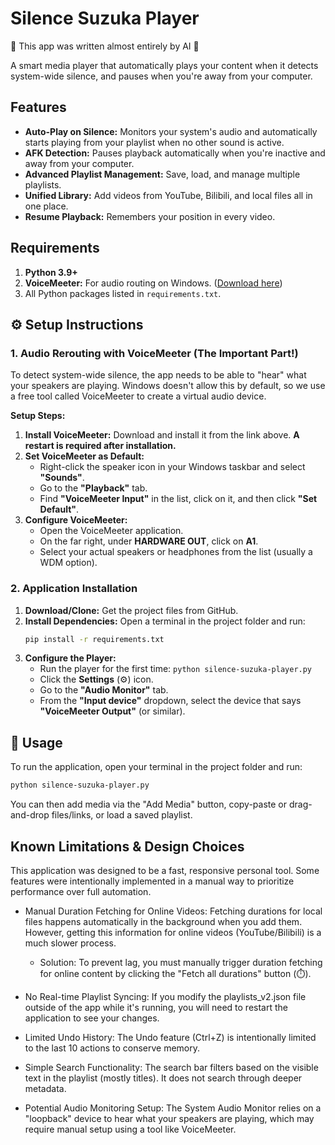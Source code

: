 # Silence Suzuka Player

🤖 This app was written almost entirely by AI 🤖

A smart media player that automatically plays your content when it detects system-wide silence, and pauses when you're away from your computer.



## Features

* **Auto-Play on Silence:** Monitors your system's audio and automatically starts playing from your playlist when no other sound is active.
* **AFK Detection:** Pauses playback automatically when you're inactive and away from your computer.
* **Advanced Playlist Management:** Save, load, and manage multiple playlists.
* **Unified Library:** Add videos from YouTube, Bilibili, and local files all in one place.
* **Resume Playback:** Remembers your position in every video.

## Requirements

1.  **Python 3.9+**
2.  **VoiceMeeter:** For audio routing on Windows. ([Download here](https://vb-audio.com/Voicemeeter/))
3.  All Python packages listed in `requirements.txt`.

## ⚙️ Setup Instructions

### 1. Audio Rerouting with VoiceMeeter (The Important Part!)

To detect system-wide silence, the app needs to be able to "hear" what your speakers are playing. Windows doesn't allow this by default, so we use a free tool called VoiceMeeter to create a virtual audio device.

**Setup Steps:**

1.  **Install VoiceMeeter:** Download and install it from the link above. **A restart is required after installation.**
2.  **Set VoiceMeeter as Default:**
    * Right-click the speaker icon in your Windows taskbar and select **"Sounds"**.
    * Go to the **"Playback"** tab.
    * Find **"VoiceMeeter Input"** in the list, click on it, and then click **"Set Default"**.
3.  **Configure VoiceMeeter:**
    * Open the VoiceMeeter application.
    * On the far right, under **HARDWARE OUT**, click on **A1**.
    * Select your actual speakers or headphones from the list (usually a WDM option).

### 2. Application Installation

1.  **Download/Clone:** Get the project files from GitHub.
2.  **Install Dependencies:** Open a terminal in the project folder and run:
    ```bash
    pip install -r requirements.txt
    ```
3.  **Configure the Player:**
    * Run the player for the first time: `python silence-suzuka-player.py`
    * Click the **Settings** (⚙️) icon.
    * Go to the **"Audio Monitor"** tab.
    * From the **"Input device"** dropdown, select the device that says **"VoiceMeeter Output"** (or similar).

## 🚀 Usage

To run the application, open your terminal in the project folder and run:
```bash
python silence-suzuka-player.py
```
You can then add media via the "Add Media" button, copy-paste or drag-and-drop files/links, or load a saved playlist.

## Known Limitations & Design Choices
This application was designed to be a fast, responsive personal tool. Some features were intentionally implemented in a manual way to prioritize performance over full automation.

* Manual Duration Fetching for Online Videos: Fetching durations for local files happens automatically in the background when you add them. However, getting this information for online videos (YouTube/Bilibili) is a much slower process.

   * Solution: To prevent lag, you must manually trigger duration fetching for online content by clicking the "Fetch all durations" button (⏱️).

* No Real-time Playlist Syncing: If you modify the playlists_v2.json file outside of the app while it's running, you will need to restart the application to see your changes.

* Limited Undo History: The Undo feature (Ctrl+Z) is intentionally limited to the last 10 actions to conserve memory.

* Simple Search Functionality: The search bar filters based on the visible text in the playlist (mostly titles). It does not search through deeper metadata.

* Potential Audio Monitoring Setup: The System Audio Monitor relies on a "loopback" device to hear what your speakers are playing, which may require manual setup using a tool like VoiceMeeter.
